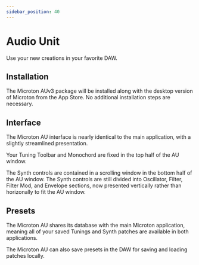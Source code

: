 ```yaml
---
sidebar_position: 40
---
```


# Audio Unit

Use your new creations in your favorite DAW.

## Installation

The Microton AUv3 package will be installed along with the desktop version of Microton from the App Store. No additional installation steps are necessary.

## Interface

The Microton AU interface is nearly identical to the main application, with a slightly streamlined presentation.

Your Tuning Toolbar and Monochord are fixed in the top half of the AU window.

The Synth controls are contained in a scrolling window in the bottom half of the AU window. The Synth controls are still divided into Oscillator, Filter, Filter Mod, and Envelope sections, now presented vertically rather than horizonally to fit the AU window.

## Presets

The Microton AU shares its database with the main Microton application, meaning all of your saved Tunings and Synth patches are available in both applications.

The Microton AU can also save presets in the DAW for saving and loading patches locally.
